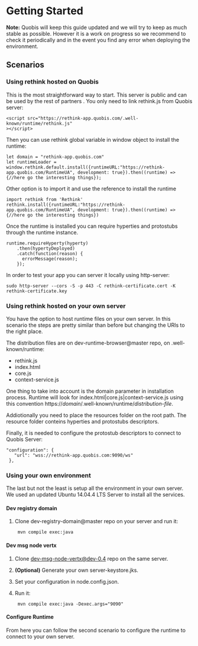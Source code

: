 # Getting Started

**Note:** Quobis will keep this guide updated and we will try to keep as much stable as possible. However it is a work on progress so we recommend to check it periodically and in the event you find any error when deploying the environment.

## Scenarios

### Using rethink hosted on Quobis

This is the most straightforward way to start. This server is public and can be used by the rest of partners . You only need to link rethink.js from Quobis server:

    <script src="https://rethink-app.quobis.com/.well-known/runtime/rethink.js"
    ></script>

Then you can use rethink global variable in window object to install the runtime:

    let domain = "rethink-app.quobis.com"
    let runtimeLoader = window.rethink.default.install({runtimeURL:"https://rethink-app.quobis.com/RuntimeUA", development: true}).then((runtime) => {//here go the interesting things});

Other option is to import it and use the reference to install the runtime

    import rethink from 'Rethink'
    rethink.install({runtimeURL:"https://rethink-app.quobis.com/RuntimeUA", development: true}).then((runtime) => {//here go the interesting things})

Once the runtime is installed you can require hyperties and protostubs through the runtime instance.

    runtime.requireHyperty(hyperty)
        .then(hypertyDeployed)
        .catch(function(reason) {
          errorMessage(reason);
        });


In order to test your app you can server it locally using http-server:

    sudo http-server --cors -S -p 443 -C rethink-certificate.cert -K rethink-certificate.key

### Using rethink hosted on your own server

You have the option to host runtime files on your own server. In this scenario the steps are pretty similar than before but changing the URIs to the right place.

The distribution files are on dev-runtime-browser@master repo, on .well-known/runtime:

* rethink.js
* index.html
* core.js
* context-service.js

One thing to take into account is the domain parameter in installation process. Runtime will look for index.html|core.js|context-service.js using this convention https://*domain*/.well-known/runtime/*distribution-file*.

Addiotionally you need to place the resources folder on the root path. The resource folder conteins hyperties and protostubs descriptors.

Finally, it is needed to configure the protostub descriptors to connect to Quobis Server:

    "configuration": {
       "url": "wss://rethink-app.quobis.com:9090/ws"
     },

### Using your own environment

The last but not the least is setup all the environment in your own server. We used an updated Ubuntu 14.04.4 LTS Server to install all the services.

#### Dev registry domain

1. Clone dev-registry-domain@master repo on your server and run it:

        mvn compile exec:java

#### Dev msg node vertx

1. Clone dev-msg-node-vertx@dev-0.4 repo on the same server.
2. **(Optional)** Generate your own server-keystore.jks.
3. Set your configuration in node.config.json.
4. Run it:

        mvn compile exec:java -Dexec.args="9090"

#### Configure Runtime

From here you can follow the second scenario to configure the runtime to connect to your own server.
